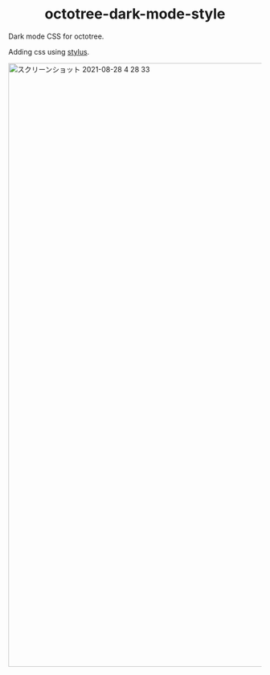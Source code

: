 <div align="center">
  <h1>octotree-dark-mode-style</h1>
</div>

Dark mode CSS for octotree.

Adding css using [stylus](https://chrome.google.com/webstore/detail/stylus/clngdbkpkpeebahjckkjfobafhncgmne).

<img width="1202" alt="スクリーンショット 2021-08-28 4 28 33" src="https://user-images.githubusercontent.com/28569773/131179139-64732219-4949-4c80-92a3-5c31c37cd82b.png">
